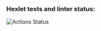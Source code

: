 ### Hexlet tests and linter status:
![Actions Status](https://github.com/kseniya-shlagina/layout-designer-project-lvl1/workflows/hexlet-check/badge.svg)